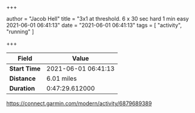 +++

author = "Jacob Hell"
title = "3x1 at threshold. 6 x 30 sec hard 1 min easy 2021-06-01 06:41:13"
date = "2021-06-01 06:41:13"
tags = [
    "activity", "running"
]

+++

<!--more-->

|Field  |Value  |
|--- | --- |
|**Start Time**|2021-06-01 06:41:13|
|**Distance**|6.01 miles|
|**Duration**|0:47:29.612000|

https://connect.garmin.com/modern/activity/6879689389